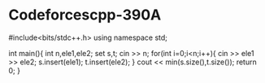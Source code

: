 # Codeforcescpp-390A
#include<bits/stdc++.h>
using namespace std;

int main(){
  int n,ele1,ele2;
  set<int> s,t;
  cin >> n;
  for(int i=0;i<n;i++){
    cin >> ele1 >> ele2;
    s.insert(ele1);
    t.insert(ele2);
  }
  cout << min(s.size(),t.size());
  return 0;
}
